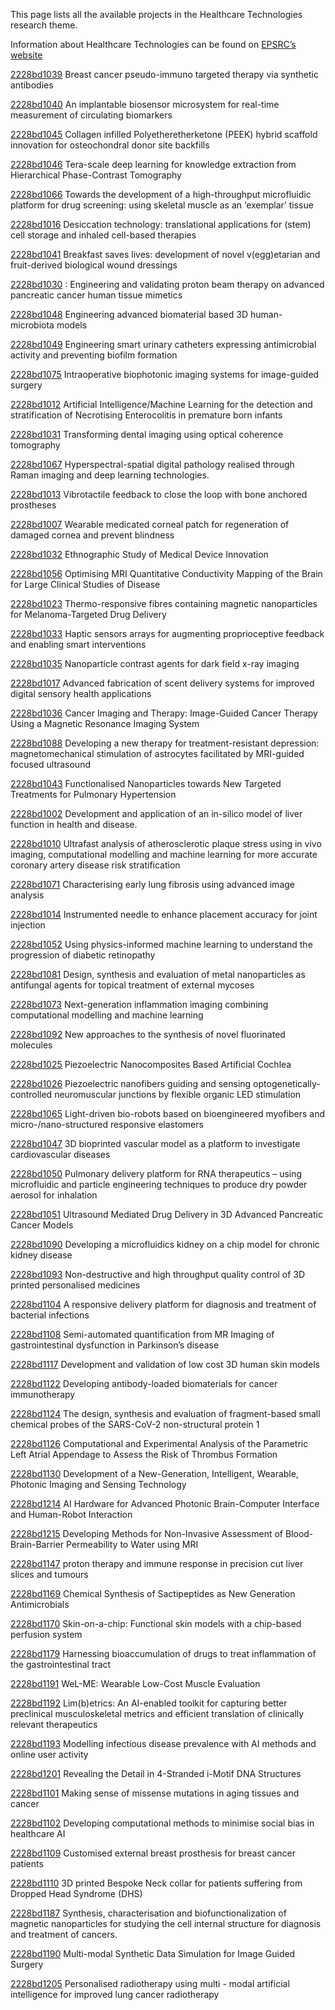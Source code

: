 This page lists all the available projects in the Healthcare Technologies research theme.

Information about Healthcare Technologies can be found on [EPSRC’s website](https://www.ukri.org/what-we-offer/browse-our-areas-of-investment-and-support/healthcare-technologies-theme/)

[2228bd1039](../projects/2228bd1039.md) Breast cancer pseudo-immuno targeted therapy via synthetic antibodies

[2228bd1040](../projects/2228bd1040.md) An implantable biosensor microsystem for real-time measurement of circulating biomarkers

[2228bd1045](../projects/2228bd1045.md) Collagen infilled Polyetheretherketone (PEEK) hybrid scaffold innovation for osteochondral donor site backfills

[2228bd1046](../projects/2228bd1046.md) Tera-scale deep learning for knowledge extraction from Hierarchical Phase-Contrast Tomography

[2228bd1066](../projects/2228bd1066.md) Towards the development of a high-throughput microfluidic platform for drug screening: using skeletal muscle as an ‘exemplar’ tissue

[2228bd1016](../projects/2228bd1016.md) Desiccation technology: translational applications for (stem) cell storage and inhaled cell-based therapies

[2228bd1041](../projects/2228bd1041.md) Breakfast saves lives: development of novel v(egg)etarian and fruit-derived biological wound dressings

[2228bd1030](../projects/2228bd1030.md) : Engineering and validating proton beam therapy on advanced pancreatic cancer human tissue mimetics

[2228bd1048](../projects/2228bd1048.md) Engineering advanced biomaterial based 3D human-microbiota models

[2228bd1049](../projects/2228bd1049.md) Engineering smart urinary catheters expressing antimicrobial activity and preventing biofilm formation

[2228bd1075](../projects/2228bd1075.md) Intraoperative biophotonic imaging systems for image-guided surgery

[2228bd1012](../projects/2228bd1012.md) Artificial Intelligence/Machine Learning for the detection and stratification of Necrotising Enterocolitis in premature born infants

[2228bd1031](../projects/2228bd1031.md) Transforming dental imaging using optical coherence tomography

[2228bd1067](../projects/2228bd1067.md) Hyperspectral-spatial digital pathology realised through Raman imaging and deep learning technologies.

[2228bd1013](../projects/2228bd1013.md) Vibrotactile feedback to close the loop with bone anchored prostheses

[2228bd1007](../projects/2228bd1007.md) Wearable medicated corneal patch for regeneration of damaged cornea and prevent blindness

[2228bd1032](../projects/2228bd1032.md) Ethnographic Study of Medical Device Innovation

[2228bd1056](../projects/2228bd1056.md) Optimising MRI Quantitative Conductivity Mapping of the Brain for Large Clinical Studies of Disease

[2228bd1023](../projects/2228bd1023.md) Thermo-responsive fibres containing magnetic nanoparticles for Melanoma-Targeted Drug Delivery

[2228bd1033](../projects/2228bd1033.md) Haptic sensors arrays for augmenting proprioceptive feedback and enabling smart interventions

[2228bd1035](../projects/2228bd1035.md) Nanoparticle contrast agents for dark field x-ray imaging

[2228bd1017](../projects/2228bd1017.md) Advanced fabrication of scent delivery systems for improved digital sensory health applications

[2228bd1036](../projects/2228bd1036.md) Cancer Imaging and Therapy: Image-Guided Cancer Therapy Using a Magnetic Resonance Imaging System

[2228bd1088](../projects/2228bd1088.md) Developing a new therapy for treatment-resistant depression: magnetomechanical stimulation of astrocytes facilitated by MRI-guided focused ultrasound

[2228bd1043](../projects/2228bd1043.md) Functionalised Nanoparticles towards New Targeted Treatments for Pulmonary Hypertension

[2228bd1002](../projects/2228bd1002.md) Development and application of an in-silico model of liver function in health and disease.

[2228bd1010](../projects/2228bd1010.md) Ultrafast analysis of atherosclerotic plaque stress using in vivo imaging, computational modelling and machine learning for more accurate coronary artery disease risk stratification

[2228bd1071](../projects/2228bd1071.md) Characterising early lung fibrosis using advanced image analysis

[2228bd1014](../projects/2228bd1014.md) Instrumented needle to enhance placement accuracy for joint injection

[2228bd1052](../projects/2228bd1052.md) Using physics-informed machine learning to understand the progression of diabetic retinopathy

[2228bd1081](../projects/2228bd1081.md) Design, synthesis and evaluation of metal nanoparticles as antifungal agents for topical treatment of external mycoses

[2228bd1073](../projects/2228bd1073.md) Next-generation inflammation imaging combining computational modelling and machine learning

[2228bd1092](../projects/2228bd1092.md) New approaches to the synthesis of novel fluorinated molecules

[2228bd1025](../projects/2228bd1025.md) Piezoelectric Nanocomposites Based Artificial Cochlea

[2228bd1026](../projects/2228bd1026.md) Piezoelectric nanofibers guiding and sensing optogenetically-controlled neuromuscular junctions by flexible organic LED stimulation

[2228bd1065](../projects/2228bd1065.md) Light-driven bio-robots based on bioengineered myofibers and micro-/nano-structured responsive elastomers

[2228bd1047](../projects/2228bd1047.md) 3D bioprinted vascular model as a platform to investigate cardiovascular diseases

[2228bd1050](../projects/2228bd1050.md) Pulmonary delivery platform for RNA therapeutics – using microfluidic and particle engineering techniques to produce dry powder aerosol for inhalation

[2228bd1051](../projects/2228bd1051.md) Ultrasound Mediated Drug Delivery in 3D Advanced Pancreatic Cancer Models

[2228bd1090](../projects/2228bd1090.md) Developing a microfluidics kidney on a chip model for chronic kidney disease

[2228bd1093](../projects/2228bd1093.md) Non-destructive and high throughput quality control of 3D printed personalised medicines

[2228bd1104](../projects/2228bd1104.md) A responsive delivery platform for diagnosis and treatment of bacterial infections

[2228bd1108](../projects/2228bd1108.md) Semi-automated quantification from MR Imaging of gastrointestinal dysfunction in Parkinson’s disease

[2228bd1117](../projects/2228bd1117.md) Development and validation of low cost 3D human skin models

[2228bd1122](../projects/2228bd1122.md) Developing antibody-loaded biomaterials for cancer immunotherapy

[2228bd1124](../projects/2228bd1124.md) The design, synthesis and evaluation of fragment-based small chemical probes of the SARS-CoV-2 non-structural protein 1

[2228bd1126](../projects/2228bd1126.md) Computational and Experimental Analysis of the Parametric Left Atrial Appendage to Assess the Risk of Thrombus Formation

[2228bd1130](../projects/2228bd1130.md) Development of a New-Generation, Intelligent, Wearable, Photonic Imaging and Sensing Technology

[2228bd1214](../projects/2228bd1214.md) AI Hardware for Advanced Photonic Brain-Computer Interface and Human-Robot Interaction

[2228bd1215](../projects/2228bd1215.md) Developing Methods for Non-Invasive Assessment of Blood-Brain-Barrier Permeability to Water using MRI

[2228bd1147](../projects/2228bd1147.md) proton therapy and immune response in precision cut liver slices and tumours

[2228bd1169](../projects/2228bd1169.md) Chemical Synthesis of Sactipeptides as New Generation Antimicrobials

[2228bd1170](../projects/2228bd1170.md) Skin-on-a-chip: Functional skin models with a chip-based perfusion system

[2228bd1179](../projects/2228bd1179.md) Harnessing bioaccumulation of drugs to treat inflammation of the gastrointestinal tract

[2228bd1191](../projects/2228bd1191.md) WeL-ME: Wearable Low-Cost Muscle Evaluation

[2228bd1192](../projects/2228bd1192.md) Lim(b)etrics: An AI-enabled toolkit for capturing better preclinical musculoskeletal metrics and efficient translation of clinically relevant therapeutics

[2228bd1193](../projects/2228bd1193.md) Modelling infectious disease prevalence with AI methods and online user activity

[2228bd1201](../projects/2228bd1201.md) Revealing the Detail in 4-Stranded i-Motif DNA Structures

[2228bd1101](../projects/2228bd1101.md) Making sense of missense mutations in aging tissues and cancer

[2228bd1102](../projects/2228bd1102.md) Developing computational methods to minimise social bias in healthcare AI

[2228bd1109](../projects/2228bd1109.md) Customised external breast prosthesis for breast cancer patients

[2228bd1110](../projects/2228bd1110.md) 3D printed Bespoke Neck collar for patients suffering from Dropped Head Syndrome (DHS)

[2228bd1187](../projects/2228bd1187.md) Synthesis, characterisation and biofunctionalization of magnetic nanoparticles for studying the cell internal structure for diagnosis and treatment of cancers.

[2228bd1190](../projects/2228bd1190.md) Multi-modal Synthetic Data Simulation for Image Guided Surgery

[2228bd1205](../projects/2228bd1205.md) Personalised radiotherapy using multi - modal artificial intelligence for improved lung cancer radiotherapy
